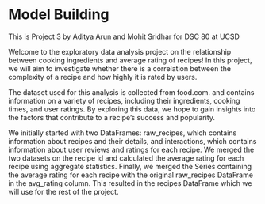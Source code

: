 # Model Building
This is Project 3 by Aditya Arun and Mohit Sridhar for DSC 80 at UCSD

Welcome to the exploratory data analysis project on the relationship between cooking ingredients and average rating of recipes! In this project, we will aim to investigate whether there is a correlation between the complexity of a recipe and how highly it is rated by users.

The dataset used for this analysis is collected from food.com. and contains information on a variety of recipes, including their ingredients, cooking times, and user ratings. By exploring this data, we hope to gain insights into the factors that contribute to a recipe’s success and popularity.

We initially started with two DataFrames: raw_recipes, which contains information about recipes and their details, and interactions, which contains information about user reviews and ratings for each recipe. We merged the two datasets on the recipe id and calculated the average rating for each recipe using aggregate statistics. Finally, we merged the Series containing the average rating for each recipe with the original raw_recipes DataFrame in the avg_rating column. This resulted in the recipes DataFrame which we will use for the rest of the project.
